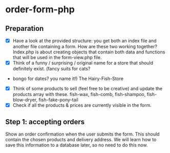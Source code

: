 # order-form-php

## Preparation
- [x] Have a look at the provided structure: you get both an index file and another file containing a form. 
How are these two working together?
  Index.php is about creating objects that contain both data and functions that will be used in the form-view.php file.
- [x] Think of a funny / surprising / original name for a store that should definitely exist. (fancy suits for cats? 
- bongo for dates? you name it!)
  The Hairy-Fish-Store
- [x] Think of some products to sell (feel free to be creative) and update the products array with these.
  fish-wax, fish-comb, fish-shampoo, fish-blow-dryer, fish-fake-pony-tail
- [x] Check if all the products & prices are currently visible in the form.

## Step 1: accepting orders
Show an order confirmation when the user submits the form. This should contain the chosen products and delivery address.
We will learn how to save this information to a database later, so no need to do this now.
